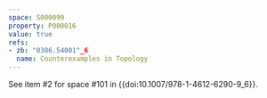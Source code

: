 ```yaml
---
space: S000099
property: P000016
value: true
refs:
- zb: "0386.54001"_6
  name: Counterexamples in Topology
---
```


See item #2 for space #101 in {{doi:10.1007/978-1-4612-6290-9_6}}.
